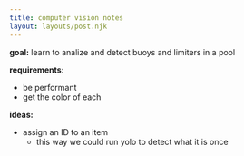 ```yaml
---
title: computer vision notes
layout: layouts/post.njk
---
```

**goal:** learn to analize and detect buoys and limiters in a pool

**requirements:**
- be performant
- get the color of each

**ideas:**
- assign an ID to an item
	- this way we could run yolo to detect what it is once